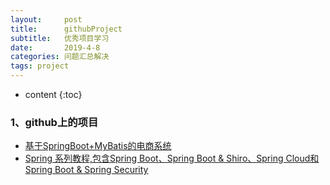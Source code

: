 ```yaml
---
layout:     post
title:      githubProject
subtitle:   优秀项目学习
date:       2019-4-8
categories: 问题汇总解决
tags: project
---
```

* content
{:toc}

<!-- more -->

### 1、github上的项目

+ [基于SpringBoot+MyBatis的电商系统](https://github.com/macrozheng/mall?utm_source=gold_browser_extension)
+ [Spring 系列教程,包含Spring Boot、Spring Boot & Shiro、Spring Cloud和Spring Boot & Spring Security](https://github.com/wuyouzhuguli/SpringAll)

